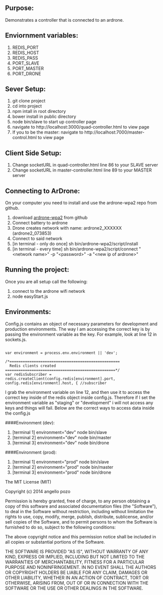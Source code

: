 
Purpose:
---------
Demonstrates a controller that is connected to an ardrone. 

Enviornment variables:
--------

1. REDIS_PORT
2. REDIS_HOST
3. REDIS_PASS
4. PORT_SLAVE
5. PORT_MASTER
6. PORT_DRONE


Sever Setup:
---------
1. git clone project
2. cd into project
3. npm intall in root directory
4. bower install in public directory
5. node bin/slave to start up controller page
6. navigate to http://localhost:3000/quad-controller.html to view page
7. If you to be the master: navigate to http://localhost:7000/master-control.html to view page

Client Side Setup:
---------
1. Change socketURL in quad-controller.html line 86 to your SLAVE server
2. Change socketURL in master-controller.html line 89 to your MASTER server


Connecting to ArDrone:
---------
On your computer you need to install and use the ardrone-wpa2 repo from github.

1. download [ardrone-wpa2](https://github.com/daraosn/ardrone-wpa2) from github
2. Connect battery to ardrone
3. Drone creates network with name: ardrone2_XXXXXX (ardrone2_073853)
4. Connect to said network
5. [in terminal - only do once] sh bin/ardrone-wpa2/script/install
6. [in terminal - every time] sh bin/ardrone-wpa2/script/connect "&lt;network name&gt;" -p "&lt;password&gt;" -a "&lt;new ip of ardrone&gt;"


Running the project:
----------
Once you are all setup call the following:

1. connect to the ardrone wifi network
2. node easyStart.js


Environments:
--------

Config.js contains an object of necessary parameters for development and production environments. The way I am accessing the correct key is by passing the environment variable as the key. For example, look at line 12 in sockets.js. 

<pre><code>
var environment = process.env.environment || 'dev';

/*==================================================
  Redis clients created
==================================================*/
var redisSubscriber = redis.createClient(config.redis[environment].port, config.redis[environment].host, { //subscriber
</code></pre>

I grab the environment variable on line 12, and then use it to access the correct key inside of the redis object inside config.js. Therefore if I set the environment variable as "staging" or "development" i will not access any keys and things will fail. Below are the correct ways to access data inside the config.js


####Environment (dev):

1. [terminal 1] environment="dev" node bin/slave
2. [terminal 2] environment="dev" node bin/master
3. [terminal 3] environment="dev" node bin/drone


####Environment (prod):

1. [terminal 1] environment="prod" node bin/slave
2. [terminal 2] environment="prod" node bin/master
3. [terminal 3] environment="prod" node bin/drone


The MIT License (MIT)

Copyright (c) 2014 angello pozo

Permission is hereby granted, free of charge, to any person obtaining a copy
of this software and associated documentation files (the "Software"), to deal
in the Software without restriction, including without limitation the rights
to use, copy, modify, merge, publish, distribute, sublicense, and/or sell
copies of the Software, and to permit persons to whom the Software is
furnished to do so, subject to the following conditions:

The above copyright notice and this permission notice shall be included in all
copies or substantial portions of the Software.

THE SOFTWARE IS PROVIDED "AS IS", WITHOUT WARRANTY OF ANY KIND, EXPRESS OR
IMPLIED, INCLUDING BUT NOT LIMITED TO THE WARRANTIES OF MERCHANTABILITY,
FITNESS FOR A PARTICULAR PURPOSE AND NONINFRINGEMENT. IN NO EVENT SHALL THE
AUTHORS OR COPYRIGHT HOLDERS BE LIABLE FOR ANY CLAIM, DAMAGES OR OTHER
LIABILITY, WHETHER IN AN ACTION OF CONTRACT, TORT OR OTHERWISE, ARISING FROM,
OUT OF OR IN CONNECTION WITH THE SOFTWARE OR THE USE OR OTHER DEALINGS IN THE
SOFTWARE.

